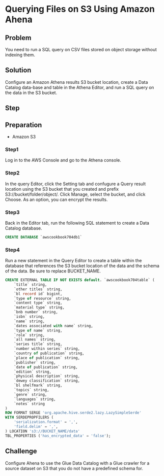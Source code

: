 # Querying Files on S3 Using Amazon Ahena

## Problem

You need to run a SQL query on CSV files stored on object storage without indexing them.

## Solution

Configure an Amazon Athena results S3 bucket location, create a Data Catalog data-base and table in the Athena Editor, and run a SQL query on the data in the S3 bucket.

## Step

## Preparation

- Amazon S3

### Step1

Log in to the AWS Console and go to the Athena console.

### Step2

In the query Editor, click the Setting tab and confugure a Query result location using the S3 bucket that you created and prefix  S3://bucket/folder/object/. Click Manage, select the bucket, and click Choose. As an option, you can encrypt the results.

### Step3

Back in the Editor tab, run the following SQL statement to create a Data Catalog database.

```sql
CREATE DATABASE `awscookbook704db1`
```

### Step4

Run a new statement in the Query Editor to create a table within the database that references the S3 bucket location of the data and the schema of the data. Be sure to replace BUCKET_NAME.

```sql
CREATE EXTERNAL TABLE IF NOT EXISTS default. `awscookbook704table` (
    `title` string,
    `other titles` string,
    `bl record id` bigint,
    `type of resource` string,
    `content type` string,
    `material type` string,
    `bnb number` string,
    `isbn` string,
    `name` string,
    `dates associated with name` string,
    `type of name` string,
    `role` string,
    `all names` string,
    `series title` string,
    `number within series` string,
    `country of publication` string,
    `place of publication` string,
    `publisher` string,
    `date of publication` string,
    `edition` string,
    `physical description` string,
    `dewey classification` string,
    `bl shelfmark` string,
    `topics` string,
    `genre` string,
    `languages` string,
    `notes` string
)
ROW FORMAT SERGE 'org.apache.hive.serde2.lazy.LazySimpleSerde'
WITH SERDEPROPFILERS (
    'serialization.format' = ',',
    'field.delim' = ',',
) LOCATION 's3://BUCKET_NAME/data'
TBL_PROPERTIES ('has_encrypted_data' = 'false');
```


## Challenge

Configure Ahena to use the Glue Data Catalog with a Glue crawler for a source dataset on S3 that you do not have a predefined schema for.